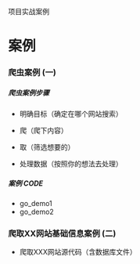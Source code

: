 
项目实战案例

# 案例

### 爬虫案例 (一)

##### 爬虫案例步骤 

* 明确目标（确定在哪个网站搜索）

* 爬（爬下内容）

* 取（筛选想要的）

* 处理数据（按照你的想法去处理）

##### 案例 CODE 

 * go_demo1
 * go_demo2
  
### 爬取XX网站基础信息案例 (二)
* 爬取XXX网站源代码（含数据库文件）
